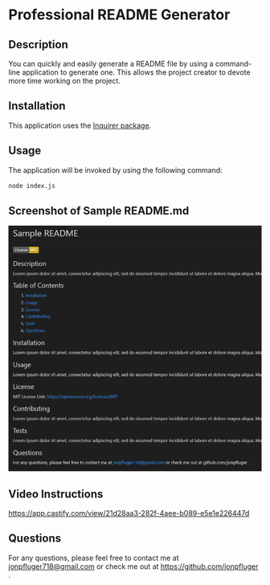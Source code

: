 # Professional README Generator

## Description

You can quickly and easily generate a README file by using a command-line application to generate one. This allows the project creator to devote more time working on the project.

## Installation

This application uses the [Inquirer package](https://www.npmjs.com/package/inquirer/v/8.2.4).

## Usage

The application will be invoked by using the following command:

```bash
node index.js
```

## Screenshot of Sample README.md

![A readme is generated with a title, description, table of contents, and more](./assets/images/sample-readme-screenshot.png)

## Video Instructions

https://app.castify.com/view/21d28aa3-282f-4aee-b089-e5e1e226447d

## Questions
For any questions, please feel free to contact me at jonpfluger718@gmail.com or check me out at https://github.com/jonpfluger .
